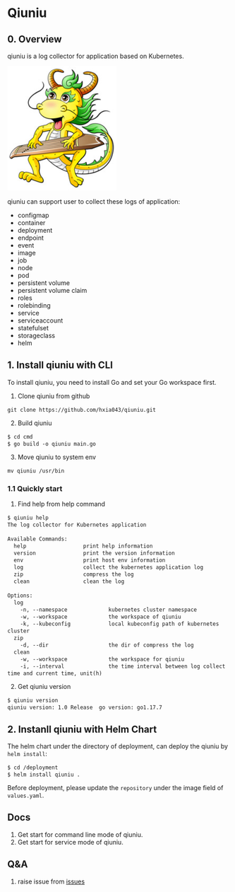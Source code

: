# Qiuniu

## 0. Overview

qiuniu is a log collector for application based on Kubernetes.

![avatar](./image/qiuniu.png)

qiuniu can support user to collect these logs of application:
- configmap
- container
- deployment
- endpoint
- event
- image
- job
- node
- pod
- persistent volume
- persistent volume claim
- roles
- rolebinding
- service
- serviceaccount
- statefulset
- storageclass
- helm

## 1. Install qiuniu with CLI
To install qiuniu, you need to install Go and set your Go workspace first.

1. Clone qiuniu from github
```
git clone https://github.com/hxia043/qiuniu.git
```

2. Build qiuniu
```
$ cd cmd
$ go build -o qiuniu main.go
```

3. Move qiuniu to system env
```
mv qiuniu /usr/bin
```

### 1.1 Quickly start
1. Find help from help command
```
$ qiuniu help
The log collector for Kubernetes application

Available Commands:
  help                  print help information
  version               print the version information
  env                   print host env information
  log                   collect the kubernetes application log
  zip                   compress the log
  clean                 clean the log

Options:
  log
    -n, --namespace             kubernetes cluster namespace
    -w, --workspace             the workspace of qiuniu
    -k, --kubeconfig            local kubeconfig path of kubernetes cluster
  zip
    -d, --dir                   the dir of compress the log
  clean
    -w, --workspace             the workspace for qiuniu
    -i, --interval              the time interval between log collect time and current time, unit(h)
```

2. Get qiuniu version
```
$ qiuniu version
qiuniu version: 1.0 Release  go version: go1.17.7
```

## 2. Instanll qiuniu with Helm Chart
The helm chart under the directory of deployment, can deploy the qiuniu by `helm install`:
```
$ cd /deployment
$ helm install qiuniu .
```

Before deployment, please update the `repository` under the image field of `values.yaml`.

## Docs
1. Get start for command line mode of qiuniu.
2. Get start for service mode of qiuniu.

## Q&A
1. raise issue from [issues](https://github.com/hxia043/qiuniu/issues)
